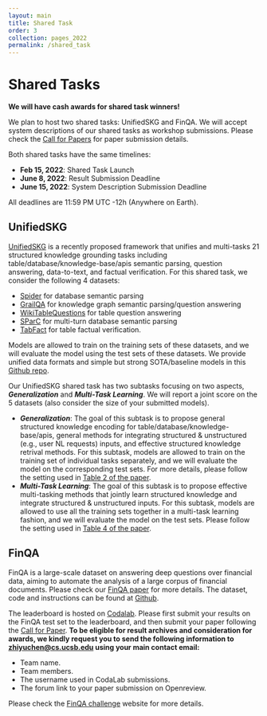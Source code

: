 ```yaml
---
layout: main
title: Shared Task
order: 3
collection: pages_2022
permalink: /shared_task
---
```


# Shared Tasks

**We will have cash awards for shared task winners!**

We plan to host two shared tasks: UnifiedSKG and FinQA. We will accept system descriptions of our shared tasks as workshop submissions. Please check the [Call for Papers](https://suki-workshop.github.io/cfp) for paper submission details.

Both shared tasks have the same timelines:

- **Feb 15, 2022**:             Shared Task Launch
- **June 8, 2022**:             Result Submission Deadline
- **June 15, 2022**:            System Description Submission Deadline

All deadlines are 11:59 PM UTC -12h (Anywhere on Earth).

## UnifiedSKG
[UnifiedSKG](https://github.com/HKUNLP/UnifiedSKG) is a recently proposed framework that unifies and multi-tasks 21 structured knowledge grounding tasks including table/database/knowledge-base/apis semantic parsing, question answering, data-to-text, and factual verification. For this shared task, we consider the following 4 datasets: 
- [Spider](https://yale-lily.github.io/spider) for database semantic parsing
- [GrailQA](https://dki-lab.github.io/GrailQA/) for knowledge graph semantic parsing/question answering
- [WikiTableQuestions](https://ppasupat.github.io/WikiTableQuestions/) for table question answering
- [SParC](https://yale-lily.github.io/sparc) for multi-turn database semantic parsing
- [TabFact](https://tabfact.github.io/index.html) for table factual verification.

Models are allowed to train on the training sets of these datasets, and we will evaluate the model using the test sets of these datasets. We provide unified data formats and simple but strong SOTA/baseline models in this [Github repo](https://github.com/HKUNLP/UnifiedSKG). 

Our UnifiedSKG shared task has two subtasks focusing on two aspects, ***Generalization*** and ***Multi-Task Learning***. We will report a joint score on the 5 datasets (also consider the size of your submitted models).
  - ***Generalization***: The goal of this subtask is to propose general structured knowledge encoding for table/database/knowledge-base/apis, general methods for integrating structured & unstructured (e.g., user NL requests) inputs, and effective structured knowledge retrival methods. For this subtask, models are allowed to train on the training set of individual tasks separately, and we will evaluate the model on the corresponding test sets. For more details, please follow the setting used in [Table 2 of the paper](https://arxiv.org/pdf/2201.05966.pdf). 
  - ***Multi-Task Learning***: The goal of this subtask is to propose effective multi-tasking methods that jointly learn structured knowledge and integrate structured & unstructured inputs. For this subtask, models are allowed to use all the training sets together in a multi-task learning fashion, and we will evaluate the model on the test sets. Please follow the setting used in [Table 4 of the paper](https://arxiv.org/pdf/2201.05966.pdf).

## FinQA
FinQA is a large-scale dataset on answering deep questions over financial data, aiming to automate the analysis of a large corpus of financial documents. Please check our [FinQA paper](https://arxiv.org/pdf/2109.00122.pdf) for more details. The dataset, code and instructions can be found at [Github](https://github.com/czyssrs/FinQA).

The leaderboard is hosted on [Codalab](https://codalab.lisn.upsaclay.fr/competitions/1846). Please first submit your results on the FinQA test set to the leaderboard, and then submit your paper following the [Call for Paper](https://suki-workshop.github.io/cfp). **To be eligible for result archives and consideration for awards, we kindly request you to send the following information to zhiyuchen@cs.ucsb.edu using your main contact email:**
- Team name.
- Team members.
- The username used in CodaLab submissions.
- The forum link to your paper submission on Openreview.

Please check the [FinQA challenge](https://finqasite.github.io/challenge.html) website for more details. 

